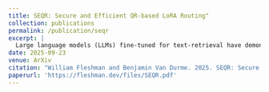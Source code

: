 ```yaml
---
title: SEQR: Secure and Efficient QR-based LoRA Routing"
collection: publications
permalink: /publication/seqr
excerpt: |
  Large language models (LLMs) fine-tuned for text-retrieval have demonstrated state-of-the-art results across several information retrieval (IR) benchmarks. However, supervised training for improving these models requires numerous labeled examples, which are generally unavailable or expensive to acquire. In this work, we explore the effectiveness of extending reverse engineered adaptation to the context of information retrieval (RE-AdaptIR). We use RE-AdaptIR to improve LLM-based IR models using only unlabeled data. We demonstrate improved performance both in training domains as well as zero-shot in domains where the models have seen no queries. We analyze performance changes in various fine-tuning scenarios and offer findings of immediate use to practitioners.
date: 2025-09-23
venue: ArXiv
citation: "William Fleshman and Benjamin Van Durme. 2025. SEQR: Secure and Efficient QR-based LoRA Routing"
paperurl: 'https://fleshman.dev/files/SEQR.pdf'
---
```

